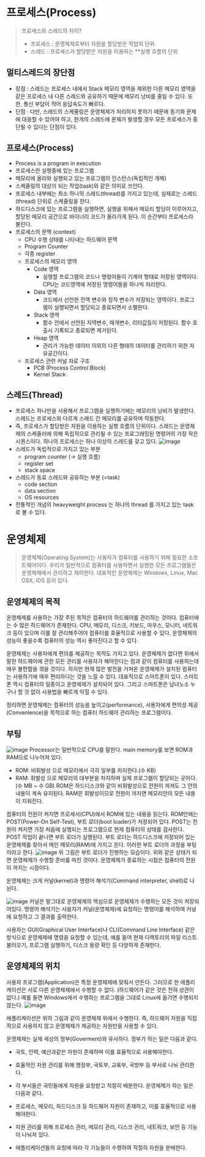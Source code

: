 # 프로세스(Process)

> 프로세스와 스레드의 차이?
>
> - 프로세스 : 운영체제로부터 자원을 할당받은 작업의 단위
> - 스레드 : 프로세스가 할당받은 자원을 이용하는 \*\*실행 흐름의 단위

## 멀티스레드의 장단점

- 장점 : 스레드는 프로세스 내에서 Stack 메모리 영역을 제외한 다른 메모리 영역을 같은 프로세스 내 다른 스레드와 공유하기 때문에 메모리 낭비를 줄일 수 있다. 또한, 통신 부담이 적어 응답속도가 빠르다.
- 단점 : 다만, 스레드의 스케줄링은 운영체제가 처리하지 못하기 때문에 동기화 문제에 대응할 수 있어야 하고, 한개의 스레드에 문제가 발생할 경우 모든 프로세스가 중단될 수 있다는 단점이 있다.

## 프로세스(Process)

- Process is a program in execution
- 프로세스란 실행중에 있는 프로그램
- 메모리에 올라와 실행되고 있는 프로그램의 인스턴스(독립적인 개체)
- 스케줄링의 대상이 되는 작업(task)와 같은 의미로 쓰인다.
- 프로세스 내부에는 최소 하나의 스레드(thread)를 가지고 있는데, 실제로는 스레드(thread) 단위로 스케줄링을 한다.
- 하드디스크에 있는 프로그램을 실행하면, 실행을 위해서 메모리 할당이 이루어지고, 할당된 메모리 공간으로 바이너리 코드가 올라가게 된다. 이 순간부터 프로세스라 불린다.
- 프로세스의 문맥 (context)
  - CPU 수행 상태를 나타내는 하드웨어 문맥
  - Program Counter
  - 각종 register
  - 프로세스의 메모리 영역
    - Code 영역
      - 실행할 프로그램의 코드나 명령어들이 기계어 형태로 저장된 영역이다. CPU는 코드영역에 저장된 명령어들을 하나씩 처리한다.
    - Data 영역
      - 코드에서 선언한 전역 변수와 정적 변수가 저장되는 영역이다. 프로그램이 실행되면서 할당되고 종료되면서 소멸한다.
    - Stack 영역
      - 함수 안에서 선언된 지역변수, 매개변수, 리터값등이 저장된다. 함수 호출시 기록되고 종료되면 제거된다.
    - Heap 영역
      - 관리가 가능한 데이터 이외의 다른 형태의 데이터를 관리하기 위한 자유공간이다.
  - 프로세스 관련 커널 자료 구조
    - PCB (Process Control Block)
    - Kernel Stack

## 스레드(Thread)

- 프로세스 하나만을 사용해서 프로그램을 실행하기에는 메모리의 낭비가 발생한다. 스레드는 프로세스와 다르게 스레드 간 메모리를 공유하며 작동한다.
- 즉, 프로세스가 할당받은 자원을 이용하는 실행 흐름의 단위이다. 스레드는 운영체제의 스케줄러에 의해 독립적으로 관리될 수 있는 프로그래밍된 명령어의 가장 작은 시퀀스이다. 하나의 프로세스는 하나 이상의 스레드를 갖고 있다.
  ![image](https://velog.velcdn.com/cloudflare/aeong98/411e94f9-758b-40e3-93cb-938cde5fbd15/image.png)
- 스레드가 독립적으로 가지고 있는 부분
  - program counter (→ 실행 흐름)
  - register set
  - stack space
- 스레드가 동료 스레드와 공유하는 부분 (=task)
  - code section
  - data section
  - OS resources
- 전통적인 개념의 heavyweight process 는 하나의 thread 를 가지고 있는 task 로 볼 수 있다.

# 운영체제

> 운영체제(Operating System)는 사용자가 컴퓨터를 사용하기 위해 필요한 소프트웨어이다. 우리가 일반적으로 컴퓨터를 사용하면서 실행한 모든 프로그램들은 운영체제에서 관리하고 제어한다. 대표적인 운영체제는 Windows, Linux, Mac OSX, iOS 등이 있다.

## 운영체제의 목적

운영체제를 사용하는 가장 주된 목적은 컴퓨터의 하드웨어를 관리하는 것이다. 컴퓨터에는 수 많은 하드웨어가 존재한다. CPU, 메모리, 디스크, 키보드, 마우스, 모니터, 네트워크 등이 있으며 이를 잘 관리해주어야 컴퓨터를 효율적으로 사용할 수 있다. 운영체제의 성능이 좋을수록 컴퓨터의 성능 역시 좋아진다고 할 수 있다.

운영체제는 사용자에게 편의를 제공하는 목적도 가지고 있다. 운영체제가 없다면 위에서 말한 하드웨어에 관한 모든 관리를 사용자가 해야한다는 점과 같이 컴퓨터를 사용하는데 매우 불편함을 겪을 것이다. 하지만 현재 많은 발전을 거쳐온 운영체제가 설치된 컴퓨터는 사용하기에 매우 편리하다는 것을 느낄 수 있다. 대표적으로 스마트폰이 있다. 스마트폰 역시 컴퓨터의 일종이고 운영체제가 설치되어 있다. 그리고 스마트폰은 남녀노소 누구나 할 것 없이 사용법을 빠르게 익힐 수 있다.

정리하면 운영체제는 컴퓨터의 성능을 높이고(performance), 사용자에게 편의성 제공(Convenience)을 목적으로 하는 컴퓨터 하드웨어 관리하는 프로그램이다.

## 부팅

![image](https://user-images.githubusercontent.com/34755287/53879645-5a6b7b00-4052-11e9-84ad-25a4dc7c1306.png)
Processor는 일반적으로 CPU를 말한다. main memory를 보면 ROM과 RAM으로 나누어져 있다.

- ROM: 비휘발성 으로 메모리에서 극히 일부를 차지한다.(수 KB)
- RAM: 휘발성 으로 메모리의 대부분을 차지하며 실제 프로그램이 할당되는 곳이다.(수 MB ~ 수 GB)
  ROM은 하드디스크와 같이 비휘발성으로 전원이 꺼져도 그 안의 내용이 계속 유지된다. RAM은 휘발성이므로 전원이 꺼지면 메모리안의 모든 내용이 지워진다.

컴퓨터의 전원이 켜지면 프로세서(CPU)에서 ROM에 있는 내용을 읽는다. ROM안에는 POST(Power-On Self-Test), 부트 로더(boot loader)가 저장되어 있다. POST는 전원이 켜지면 가장 처음에 실행되는 프로그램으로 현재 컴퓨터의 상태를 검사한다. POST 작업이 끝나면 부트 로더가 실행된다. 부트 로더는 하드디스크에 저장되어 있는 운영체제를 찾아서 메인 메모리(RAM)에 가지고 온다. 이러한 부트 로더의 과정을 부팅이라고 한다.
![image](https://user-images.githubusercontent.com/34755287/53879648-5b041180-4052-11e9-9642-6bf80de33a3e.png)
위 그림은 부트 로더가 진행하는 모습이다. 위와 같은 상태가 되면 운영체제가 수행할 준비를 마친 것이다. 운영체제가 종료하는 시점은 컴퓨터의 전원이 꺼지는 시점이다.

운영체제는 크게 커널(kernel)과 명령어 해석기(Command interpreter, shell)로 나뉜다.

![image](https://user-images.githubusercontent.com/34755287/53879650-5b041180-4052-11e9-8950-ca9cca586d82.png)
커널은 말그대로 운영체제의 핵심으로 운영체제가 수행하는 모든 것이 저장되어있다. 명령어 해석기는 사용자가 커널(운영체제)에 요청하는 명령어를 해석하여 커널에 요청하고 그 결과를 출력한다.

사용자는 GUI(Graphical User Interface)나 CLI(Command Line Interface) 같은 방식으로 운영체제에 명령을 요청할 수 있는데, 예를 들어 현재 디렉토리의 파일 리스트 불러오기, 프로그램 실행하기, 디스크 용량 확인 등 다양하게 존재한다.

## 운영체제의 위치

사용자 프로그램(Application)은 특정 운영체제에 맞춰서 만든다. 그러므로 한 애플리케이션은 서로 다른 운영체제에서 수행할 수 없다. (하드웨어가 같은 것은 전혀 상관이 없다.) 예를 들면 Windows에서 수행하는 프로그램을 그대로 Linux에 옮기면 수행되지 않는다.
![image](https://user-images.githubusercontent.com/34755287/53879651-5b041180-4052-11e9-9b04-065091bd3199.png)

애플리케이션은 위의 그림과 같이 운영체제 위에서 수행한다. 즉, 하드웨어 자원을 직접적으로 사용하지 않고 운영체제가 제공하는 자원만을 사용할 수 있다.

운영체제는 실제 세상의 정부(Goverment)와 유사하다. 정부가 하는 일은 다음과 같다.

- 국토, 인력, 예산과같은 자원이 존재하며 이를 효율적으로 사용해야한다.
- 효율적인 자원 관리를 위해 행정부, 국토부, 교육부, 국방부 등 부서로 나눠 관리한다.
- 각 부서들은 국민들에게 자원을 요청받고 적절히 배분한다.
  운영체제가 하는 일은 다음과 같다.

- 프로세스, 메모리, 하드디스크 등 하드웨어 자원이 존재하고, 이를 효율적으로 사용해야한다.
- 자원 관리를 위해 프로세스 관리, 메모리 관리, 디스크 관리, 네트워크, 보안 등 기능이 나눠져 있다.
- 애플리케이션들의 요청에 따라 각 기능들이 수행하여 적절히 자원을 분배한다.
